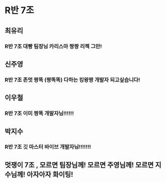 # R반 7조

## 최유리
### R반 7조 대빵 팀장님 카리스마 짱짱 리젝 그만!

## 신주영
### R반 7조 존멋 짱똑 (짱똑똑) 다하는 킹왕짱 개발자 되고싶습니다!

## 이우철
### R반 7조 이미 짱똑 개발자님!!!!!!

## 박지수
### R반 7조 깃 마스터 바이브 개발자님!!!!!!!

## 멋쟁이 7조 , 모르면 팀장님께! 모르면 주영님께! 모르면 지수님께! 아자아자 화이팅!